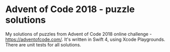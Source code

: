 # Advent of Code 2018 - puzzle solutions

My solutions of puzzles from Advent of Code 2018 online challenge - https://adventofcode.com/. It's written in Swift 4, using Xcode Playgrounds. There are unit tests for all solutions.

